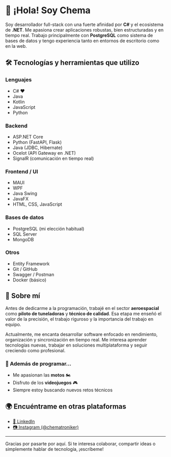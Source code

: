 # 👋 ¡Hola! Soy Chema

Soy desarrollador full-stack con una fuerte afinidad por **C#** y el ecosistema de **.NET**. Me apasiona crear aplicaciones robustas, bien estructuradas y en tiempo real. Trabajo principalmente con **PostgreSQL** como sistema de bases de datos y tengo experiencia tanto en entornos de escritorio como en la web.

## 🛠️ Tecnologías y herramientas que utilizo

### Lenguajes
- C# ❤️
- Java
- Kotlin
- JavaScript
- Python

### Backend
- ASP.NET Core
- Python (FastAPI, Flask)
- Java (JDBC, Hibernate)
- Ocelot (API Gateway en .NET)
- SignalR (comunicación en tiempo real)

### Frontend / UI
- MAUI
- WPF
- Java Swing
- JavaFX
- HTML, CSS, JavaScript

### Bases de datos
- PostgreSQL (mi elección habitual)
- SQL Server
- MongoDB

### Otros
- Entity Framework
- Git / GitHub
- Swagger / Postman
- Docker (básico)

## 💬 Sobre mí

Antes de dedicarme a la programación, trabajé en el sector **aeroespacial** como **piloto de tuneladoras** y **técnico de calidad**. Esa etapa me enseñó el valor de la precisión, el trabajo riguroso y la importancia del trabajo en equipo.

Actualmente, me encanta desarrollar software enfocado en rendimiento, organización y sincronización en tiempo real. Me interesa aprender tecnologías nuevas, trabajar en soluciones multiplataforma y seguir creciendo como profesional.

### 🚀 Además de programar...
- Me apasionan las **motos** 🏍️  
- Disfruto de los **videojuegos** 🎮  
- Siempre estoy buscando nuevos retos técnicos

## 🌍 Encuéntrame en otras plataformas

- [🔗 LinkedIn](https://www.linkedin.com/in/jos%C3%A9-mar%C3%ADa-garc%C3%ADa-s%C3%A1nchez-13236b176/)
- [📷 Instagram (@chematroniker)](https://www.instagram.com/chematroniker/)

---

Gracias por pasarte por aquí. Si te interesa colaborar, compartir ideas o simplemente hablar de tecnología, ¡escríbeme!

